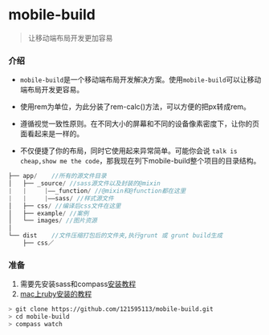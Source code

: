 # mobile-build
> 让移动端布局开发更加容易

### 介绍

- `mobile-build`是一个移动端布局开发解决方案。使用`mobile-build`可以让移动端布局开发更容易。

- 使用rem为单位，为此分装了rem-calc()方法，可以方便的把px转成rem。

- 遵循视觉一致性原则。在不同大小的屏幕和不同的设备像素密度下，让你的页面看起来是一样的。

- 不仅便捷了你的布局，同时它使用起来异常简单。可能你会说 `talk is cheap,show me the code`，那我现在列下mobile-build整个项目的目录结构。

```javascript
├── app/	//所有的源文件目录
│   ├── _source/ //sass源文件以及封装的@mixin
|   |     |——_function/ //@mixin和@function都在这里
|   |     |——sass/ //样式源文件
│   ├── css/ //编译后css文件在这里
│   ├── example/ //案例
│   └── images/ //图片资源
│
└── dist	//文件压缩打包后的文件夹,执行grunt 或 grunt build生成
    ├── css／
```

### 准备
1. 需要先安装sass和compass[安装教程](http://www.w3cplus.com/sassguide/install.html)
2. [mac上ruby安装的教程](http://itcourses.cs.unh.edu/assets/docs/704/reports/fall11/Ruby%20on%20Rails%20Tutorial%20-%20Eric%20Callan.pdf)

```bash
> git clone https://github.com/121595113/mobile-build.git
> cd mobile-build
> compass watch
```
